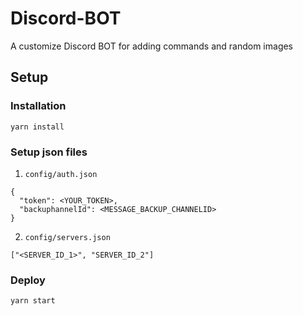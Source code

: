 # Discord-BOT
A customize Discord BOT for adding commands and random images 

## Setup

### Installation
```
yarn install
```

### Setup json files
1. `config/auth.json`
```
{
  "token": <YOUR_TOKEN>,
  "backuphannelId": <MESSAGE_BACKUP_CHANNELID>
}
```
2. `config/servers.json`

```
["<SERVER_ID_1>", "SERVER_ID_2"]
```

### Deploy
```
yarn start
```
